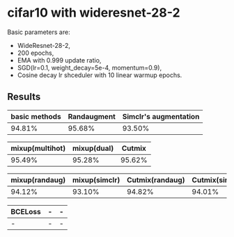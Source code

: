 # cifar10 with wideresnet-28-2

Basic parameters are:

- WideResnet-28-2,
- 200 epochs,
- EMA with 0.999 update ratio,
- SGD(lr=0.1, weight_decay=5e-4, momentum=0.9),
- Cosine decay lr shceduler with 10 linear warmup epochs.

## Results

|  basic methods   | Randaugment  | Simclr's augmentation |
|  --- | --- | --- | 
| 94.81%  | 95.68% | 93.50% |

|  mixup(multihot) | mixup(dual) | Cutmix  | 
|  --- | --- |--- | 
| 95.49% | 95.28%  | 95.62% |

|  mixup(randaug) | mixup(simclr) | Cutmix(randaug)  | Cutmix(simclr) |
|  --- | --- |--- | --- | 
| 94.12% | 93.10%  | 94.82% | 94.01% |

|  BCELoss   | -  | - |
|  --- | --- | --- | 
| -  | - | -|


